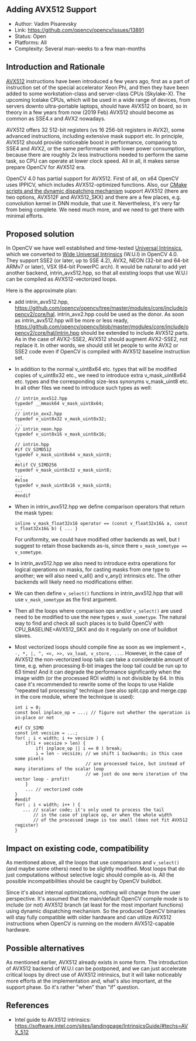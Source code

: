 ## Adding AVX512 Support
* Author: Vadim Pisarevsky
* Link: https://github.com/opencv/opencv/issues/13891
* Status: Open
* Platforms: All
* Complexity: Several man-weeks to a few man-months

## Introduction and Rationale
[AVX512](https://en.wikipedia.org/wiki/AVX-512) instructions have been introduced a few years ago, first as a part of instruction set of the special accelerator Xeon Phi, and then they have been added to some workstation-class and server-class CPUs (Skylake-X). The upcoming Icelake CPUs, which will be used in a wide range of devices, from servers downto ultra-portable laptops, should have AVX512 on board, so in theory in a few years from now (2019 Feb) AVX512 should become as common as SSE4.x and AVX2 nowadays.

AVX512 offers 32 512-bit registers (vs 16 256-bit registers in AVX2), some advanced instructions, including extensive mask support etc. In principle, AVX512 should provide noticeable boost in performance, comparing to SSE4 and AVX2, or the same performance with lower power consumption, because there are roughly 2x less instructions needed to perform the same task, so CPU can operate at lower clock speed. All in all, it makes sense prepare OpenCV for AVX512 era.

OpenCV 4.0 has partial support for AVX512. First of all, on x64 OpenCV uses IPPICV, which includes AVX512-optimized functions. Also, our [CMake scripts and the dynamic dispatching mechanism](https://github.com/opencv/opencv/wiki/CPU-optimizations-build-options) support AVX512 (there are two options, AVX512F and AVX512_SKX) and there are a few places, e.g. convolution kernel in DNN module, that use it. Nevertheless, it's very far from being complete. We need much more, and we need to get there with minimal efforts.

## Proposed solution

In OpenCV we have well established and time-tested [Universal Intrinsics](https://docs.opencv.org/master/df/d91/group__core__hal__intrin.html), which we converted to [Wide Universal Intrinsics](https://github.com/opencv/opencv/wiki/OE-27.-Wide-Universal-Intrinsics) (W.U.I) in OpenCV 4.0. They support SSE2 (or later, up to SSE 4.2), AVX2, NEON (32-bit and 64-bit ARMv7 or later), VSX (64-bit PowerPC arch). It would be natural to add yet another backend, intrin_avx512.hpp, so that all existing loops that use W.U.I can be compiled as AVX512-vectorized loops.

Here is the approximate plan:
* add intrin_avx512.hpp, https://github.com/opencv/opencv/tree/master/modules/core/include/opencv2/core/hal. intrin_avx2.hpp could be used as the donor. As soon as intrin_avx512.hpp will be more or less ready, https://github.com/opencv/opencv/blob/master/modules/core/include/opencv2/core/hal/intrin.hpp should be extended to include AVX512 parts. As in the case of AVX2-SSE2, AVX512 should augment AVX2-SSE2, not replace it. In other words, we should still let people to write AVX2 or SSE2 code even if OpenCV is compiled with AVX512 baseline instruction set.
* In addition to the normal v_uint8x64 etc. types that will be modified copies of v_uint8x32 etc., we need to introduce extra v_mask_uint8x64 etc. types and the corresponding size-less synonyms v_mask_uint8 etc. In all other files we need to introduce such types as well:

     ```
     // intrin_avx512.hpp
     typedef __mmask64 v_mask_uint8x64;
     ...
     // intrin_avx2.hpp
     typedef v_uint8x32 v_mask_uint8x32;
     ...
     // intrin_neon.hpp
     typedef v_uint8x16 v_mask_uint8x16;
     
     // intrin.hpp
     #if CV_SIMD512
     typedef v_mask_uint8x64 v_mask_uint8;
     ..
     #elif CV_SIMD256
     typedef v_mask_uint8x32 v_mask_uint8;
     ...
     #else
     typedef v_mask_uint8x16 v_mask_uint8;
     ...
     #endif
     ```

* When in intrin_avx512.hpp we define comparison operators that return the mask types:

     ```
     inline v_mask_float32x16 operator == (const v_float32x16& a, const v_float32x16& b) { ... }
     ```

  For uniformity, we could have modified other backends as well, but I suggest to retain those backends as-is, since there `v_mask_sometype == v_sometype`.

* In intrin_avx512.hpp we also need to introduce extra operations for logical operations on masks, for casting masks from one type to another; we will also need v_all() and v_any() intrinsics etc. The other backends will likely need no modifications either.

* We can then define `v_select()` functions in intrin_avx512.hpp that will use `v_mask_sometype` as the first argument.

* Then all the loops where comparison ops and/or `v_select()` are used need to be modified to use the new types `v_mask_sometype`. The natural way to find and check all such places is to build OpenCV with CPU_BASELINE=AVX512_SKX and do it regularly on one of buildbot slaves.

* Most vectorized loops should compile fine as soon as we implement `+, -, *, |, ^, <<, >>, vx_load, v_store, ...`. However, in the case of AVX512 the non-vectorized loop tails can take a considerable amount of time, e.g. when processing 8-bit images the loop tail could be run up to 63 times! And it can degrade the performance significantly when the image width (or the processed ROI width) is not divisible by 64. In this case it's recommended to rewrite some of the loops to use Halide "repeated tail processing" technique (see also split.cpp and merge.cpp in the core module, where the technique is used):

    ```
    int i = 0;
    const bool inplace_op = ...; // figure out whether the operation is in-place or not
    
    #if CV_SIMD
    const int vecsize = ...;
    for( ; i < width; i += vecsize ) {
        if(i + vecsize > len) {
            if( inplace_op || i == 0 ) break;
            i = len - vecsize; // we shift i backwards; in this case some pixels
                               // are processed twice, but instead of many iterations of the scalar loop
                               // we just do one more iteration of the vector loop - profit!
        }
        ... // vectorized code
    }
    #endif
    for( ; i < width; i++ ) {
       ... // scalar code; it's only used to process the tail
           // in the case of inplace op, or when the whole width
           // of the processed image is too small (does not fit AVX512 register)
    }
    ```

## Impact on existing code, compatibility

As mentioned above, all the loops that use comparisons and `v_select()` (and maybe some others) need to be slightly modified. Most loops that do just computations without selective logic should compile as-is. All the possible incompatibilities should be caught by OpenCV buildbot.

Since it's about internal optimizations, nothing will change from the user perspective. It's assumed that the main/default OpenCV compile mode is to include (or not) AVX512 branch (at least for the most important functions) using dynamic dispatching mechanism. So the produced OpenCV binaries will stay fully compatible with older hardware and can utilize AVX512 instructions when OpenCV is running on the modern AVX512-capable hardware.

## Possible alternatives
As mentioned earlier, AVX512 already exists in some form. The introduction of AVX512 backend of W.U.I can be postponed, and we can just accelerate critical loops by direct use of AVX512 intrinsics, but it will take noticeably more efforts at the implementation and, what's also important, at the support phase. So it's rather "when" than "if" question. 

## References
* Intel guide to AVX512 intrinsics: https://software.intel.com/sites/landingpage/IntrinsicsGuide/#techs=AVX_512